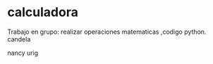 # calculadora
Trabajo en grupo:
realizar operaciones matematicas ,codigo python.
candela 

nancy urig
